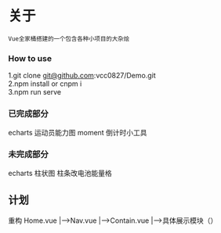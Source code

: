# 关于

    Vue全家桶搭建的一个包含各种小项目的大杂烩

### How to use

1.git clone git@github.com:vcc0827/Demo.git <br/>
2.npm install or cnpm i <br/>
3.npm run serve <br/>

### 已完成部分

echarts 运动员能力图
moment 倒计时小工具

### 未完成部分

echarts 柱状图 柱条改电池能量格
<img :src="./assets/graphical.png">

## 计划
重构 
Home.vue |-->Nav.vue
         |-->Contain.vue |-->具体展示模块（） 